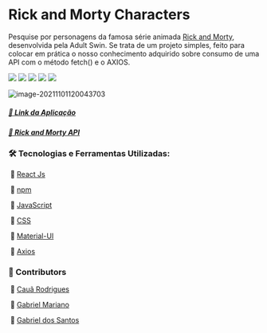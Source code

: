 # Rick and Morty Characters

Pesquise por personagens da famosa série animada [Rick and Morty](https://www.adultswim.com/streams/rick-and-morty), desenvolvida pela Adult Swin.  Se trata de um projeto simples, feito para colocar em prática o nosso conhecimento adquirido sobre consumo de uma API com o método fetch() e o AXIOS.

<img src="https://img.shields.io/static/v1?label=MUI&message=v4.12&color=90caf9&style=for-the-badge&logo=MaterialUI"/> <img src="https://img.shields.io/static/v1?label=ReactJs&message=v17.0.2&color=61dafb&style=for-the-badge&logo=React"/> <img src="https://img.shields.io/static/v1?label=AXIOS&message=v0.24.0&color=blueviolet&style=for-the-badge&logo=npm"/> <img src="https://img.shields.io/static/v1?label=Windows&message=10&color=blue&style=for-the-badge&logo=Windows"/> <img src="https://img.shields.io/static/v1?label=&message=vscode&color=blue&style=for-the-badge&logo=Visual Studio Code"/>

![image-20211101120043703](C:\Users\Cauã\AppData\Roaming\Typora\typora-user-images\image-20211101120043703.png)

##### [🔗 Link da Aplicação](https://rickandmortychars-doge.netlify.app/)

##### [🔗 Rick and Morty API](https://rickandmortyapi.com/)



### 🛠 Tecnologias  e Ferramentas Utilizadas:

​	🔨 [React Js](https://pt-br.reactjs.org/)

​	🔨 [npm](https://www.npmjs.com/)

​	🔨 [JavaScript](https://developer.mozilla.org/pt-BR/docs/Web/JavaScript)

​	🔨 [CSS](https://developer.mozilla.org/pt-BR/docs/Web/CSS)

​	🔨 [Material-UI](https://mui.com/pt/)

​	🔨 [Axios](https://axios-http.com/docs/intro)



### 👥 Contributors

​	👤 [Cauã Rodrigues](https://github.com/CauaRodrigues)

​	👤 [Gabriel Mariano](https://github.com/Gabriel-MarianoJ)

​	👤 [Gabriel dos Santos](https://github.com/GabrielGSF)

